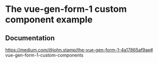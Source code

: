 # The vue-gen-form-1 custom component example

## Documentation
https://medium.com/@john.stamp/the-vue-gen-form-1-4a17865af9ae# vue-gen-form-1-custom-components
